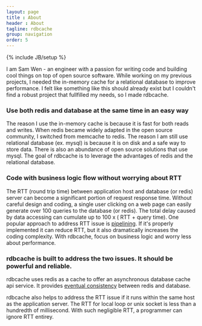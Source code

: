 ```yaml
---
layout: page
title : About
header : About
tagline: rdbcache
group: navigation
order: 5
---
```

{% include JB/setup %}

I am Sam Wen - an engineer with a passion for writing code and building cool things on top of open source software. While working on my previous projects, I needed the in-memory cache for a relational database to improve performance. I felt like something like this should already exist but I couldn't find a robust project that fullfilled my needs, so I made rdbcache.


### Use both redis and database at the same time in an easy way

The reason I use the in-memory cache is because it is fast for both reads and writes. When redis became widely adapted in the open source community, I switched from memcache to redis. The reason I am still use relational database (ex. mysql) is because it is on disk and a safe way to store data. There is also an abundance of open source solutions that use mysql. The goal of rdbcache is to leverage the advantages of redis and the relational database.


### Code with business logic flow without worrying about RTT

The RTT (round trip time) between application host and database (or redis) server can become a significant portion of request response time. Without careful design and coding, a single user clicking on a web page can easily generate over 100 queries to the database (or redis). The total delay caused by data accessing can cumulate up to 100 x ( RTT + query time). One popular approach to address RTT issue is [pipelining](https://en.wikipedia.org/wiki/Software_pipelining). If it's properly implemented it can reduce RTT, but it also dramatically increases the coding complexity. With rdbcache, focus on business logic and worry less about performance.


### rdbcache is built to address the two issues. It should be powerful and reliable.

rdbcache uses redis as a cache to offer an asynchronous database cache api service. It provides [eventual consistency](https://en.wikipedia.org/wiki/Eventual_consistency) between redis and database.  

rdbcache also helps to address the RTT issue if it runs within the same host as the application server. The RTT for local loop or unix socket is less than a hundredth of millisecond. With such negligible RTT, a programmer can ignore RTT entirey.
